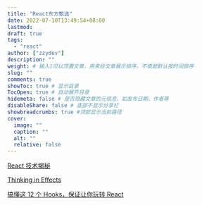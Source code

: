 ```yaml
---
title: "React东方甄选"
date: 2022-07-10T13:49:54+08:00
lastmod:
draft: true
tags:
  - "react"
author: ["zzydev"]
description: ""
weight: # 输入1可以顶置文章，用来给文章展示排序，不填就默认按时间排序
slug: ""
comments: true
showToc: true # 显示目录
TocOpen: true # 自动展开目录
hidemeta: false # 是否隐藏文章的元信息，如发布日期、作者等
disableShare: false # 底部不显示分享栏
showbreadcrumbs: true #顶部显示当前路径
cover:
  image: ""
  caption: ""
  alt: ""
  relative: false
---
```


[React 技术揭秘](https://react.iamkasong.com/)

[Thinking in Effects](https://beta-reactjs-org-git-tef-fbopensource.vercel.app/learn/thinking-in-effects)

[搞懂这 12 个 Hooks，保证让你玩转 React](https://juejin.cn/post/7101486767336849421)
